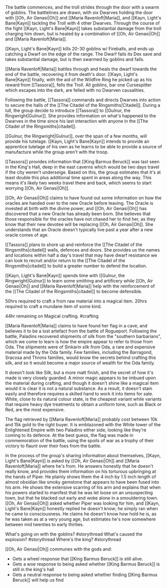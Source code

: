The battle commences, and the troll strides through the door with a swarm of goblins. The battlelines are drawn, with six Dwarves holding the door with [[Oh, Air Genasi|Oh]] and [[Maria Ravenloft|Maria]], and [[Kayn, Light's Bane|Kayn]] tackling the Troll with 4 other Dwarves. Through the course of the fight [[Kayn, Light's Bane|Kayn]] takes substantial damage from the troll charging him down, but is healed by a combination of [[Oh, Air Genasi|Oh]] and [[Maria Ravenloft|Maria]].

[[Kayn, Light's Bane|Kayn]] kills 20-30 goblins w/ Fireballs, and ends up catching a Dwarf on the edge of the range. The Dwarf fails its Dex save and takes substantial damage, but is then swarmed by goblins and falls.

[[Maria Ravenloft|Maria]] battles through and heals the dwarf towards the end of the battle, recovering it from death's door. [[Kayn, Light's Bane|Kayn]] finally, with the aid of the Wildfire Ring he picked up as his reward from [[Tassora]], fells the Troll. All goblins, bar one Cursespitter which escapes into the dark, are felled with no Dwarven causalities.

Following the battle, [[Tassora]] commands and directs Dwarves into action to secure the halls of the [[The Citadel of the Ringsmiths|Citadel]]. During a lull, the group decide to introduce [[Tassora]] to [[Gulnur, the Ringwright|Gulnur]]. She provides information on what's happened to the Dwarves in the time since his last interaction with anyone in the [[The Citadel of the Ringsmiths|citadel]]. 

[[Gulnur, the Ringwright|Gulnur]], over the span of a few months, will provide his tutelage. [[Kayn, Light's Bane|Kayn]] intends to provide an apprentice tutelage of his own as he learns to be able to provide a source of manufacture while the group aren't with the troop.

[[Tassora]] provides information that [[King Barmus Beruck]] was last seen in the King's Hall, deep in the east caverns which would be two days travel if the city weren't underseige. Based on this, the group estimates that it's at least double this plus additional time spent in areas along the way. This means it's likely two weeks travel there and back, which seems to start worrying [[Oh, Air Genasi|Oh]].

[[Oh, Air Genasi|Oh]] claims to have found out some information on how the oracles are handed over to the new Oracle before leaving. The Oracle is invested at birth with the divine power, and [[Oh, Air Genasi|Oh]] has discovered that a new Oracle has already been born. She believes that those responsible for the oracles have not chased her to find her, as they know that their new devotee will be replacing [[Oh, Air Genasi|Oh]]. She understands that an Oracle doesn't typically live past a year after a new oracle comes of age.

[[Tassora]] plans to shore up and reinforce the [[The Citadel of the Ringsmiths|citadel]] walls, defences and doors. She provides us the names and locations within half a day's travel that may have dwarf resistance we can look to recruit and/or return to the [[The Citadel of the Ringsmiths|citadel]] to build a greater number to defend the location.

[[Kayn, Light's Bane|Kayn]] spends time with [[Gulnur, the Ringwright|Gulnur]] to learn some smithing and artificery while [[Oh, Air Genasi|Oh]] and [[Maria Ravenloft|Maria]] help with the reinforcement of the [[The Citadel of the Ringsmiths|citadel]] to become defensible.

50hrs required to craft a from raw material into a magical item.
20hrs required to craft a mundane item of some kind.

44hr remaining on Magical crafting. #crafting

[[Maria Ravenloft|Maria]] claims to have found her flag in a cave, and believes it to be a lost artefact from the battle of Rogueport. Following the battle, Paladins recovered shipments of silk from the "southern barbarians", which we come to learn is how the empire appear to refer to those from Oda. The shipments were of Sinkarin silk from Oda, a rare and expensive material made by the Oda family. Few families, including the Barragond, Sracosa and Throns families, would know the secrets behind crafting this silk, and so it would become a major source of wealth for the Oda family.

It doesn't look like Silk, but a more matt finish, and the secret of how it's made is very closely guarded. A minor magic appears to be imbued upon the material during crafting, and though it doesn't shine like a magical item would it is clear it is not a natural substance. As a result, it doesn't stain easily and therefore requires a skilled hand to work it into items for sale. White, close to its natural colour state, is the cheapest variant while variants that require heavy dye treatments to obtain a uniform tone, such as Black or Red, are the most expensive.

The flag retrieved by [[Maria Ravenloft|Maria]] probably cost between 10k and 15k gold to the right buyer. It is emblazoned with the White tower of the Enlightened Empire with two Paladins either side, looking like they're coming to its defence. At the best guess, the flag was made in commemoration of the battle, using the spoils of war as a trophy of their victory to flaunt over their foes from the battle.

In the process of the group's sharing information about themselves, [[Kayn, Light's Bane|Kayn]] is asked by [[Oh, Air Genasi|Oh]] and [[Maria Ravenloft|Maria]] where he's from. He answers honestly that he doesn't really know, and provides them information on his torturous upbringing at the hands of Piper. He plainly shows them the 4 inch by 1.5 inch length of almost obsidian like smoky gemstone that appears to have been fused into his arm. He shows the extensive scarring of his arm and explains that when his powers started to manifest that he was let loose on an unsuspecting town, but that he blacked out early and woke alone in a smouldering town. [[Oh, Air Genasi|Oh]] asked whether Piper was looking for him, and [[Kayn, Light's Bane|Kayn]] honestly replied he doesn't know; he simply ran when he came to consciousness. He claims he doesn't know how hold he is, as he was taken as at a very young age, but estimates he's now somewhere between mid twenties to early thirties.

What's going on with the goblins? #storythread
What's caused the explosion? #storythread
Where's the king? #storythread

[[Oh, Air Genasi|Oh]] communes with the gods and:
- Gets a wheel response that [[King Barmus Beruck]] is still alive.
- Gets a woe response to being asked whether [[King Barmus Beruck]] is still in the king's hall
- Gets a neutral response to being asked whether finding [[King Barmus Beruck]] will help us find 